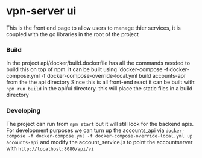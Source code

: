 # vpn-server ui

This is the front end page to allow users to manage thier services, it is coupled with the go libraries in the root of the project

### Build

   In the project api/docker/build.dockerfile has all the commands needed to build this on top of npm.
   it can be built using 'docker-compose -f docker-compose.yml -f docker-compose-override-local.yml build accounts-api' from the the api directory
   Since this is all front-end react it can be built with:
   `npm run build` in the api/ui directory.  this will place the static files in a build directory

### Developing

  The project can run from `npm start` but it will still look for the backend apis.  For development purposes we can turn up the accounts_api via
  `docker-compose -f docker-compose.yml -f docker-compose-override-local.yml up accounts-api` and modify the account_service.js to point the
  accountserver with `http://localhost:8080/api/vi`

  